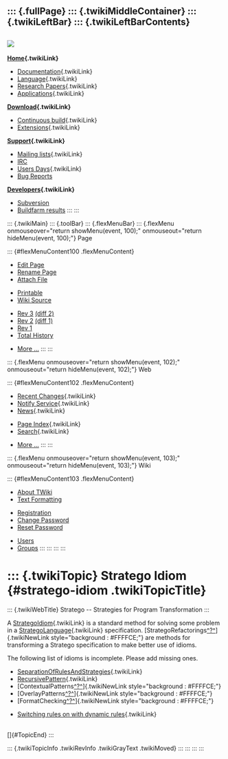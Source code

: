 ::: {.fullPage}
::: {.twikiMiddleContainer}
::: {.twikiLeftBar}
::: {.twikiLeftBarContents}
  ----------------------------------------------------------------------------------
  [![](../pub/Stratego/StrategoLogo/StrategoLogoTextlessWhite-100px.png)](WebHome)
  ----------------------------------------------------------------------------------

**[Home](WebHome){.twikiLink}**

-   [Documentation](StrategoDocumentation){.twikiLink}
-   [Language](StrategoLanguage){.twikiLink}
-   [Research Papers](StrategoPublications){.twikiLink}
-   [Applications](StrategoApplication){.twikiLink}

**[Download](StrategoDownload){.twikiLink}**

-   [Continuous build](ContinuousBuild){.twikiLink}
-   [Extensions](AdditionalPackageDownload){.twikiLink}

**[Support](StrategoSupport){.twikiLink}**

-   [Mailing lists](MailingList){.twikiLink}
-   [IRC](irc://irc.freenode.net/#stratego)
-   [Users Days](StrategoUsersDay){.twikiLink}
-   [Bug Reports](http://yellowgrass.org/project/StrategoXT)

**[Developers](StrategoDev){.twikiLink}**

-   [Subversion](https://svn.strategoxt.org/repos/StrategoXT/strategoxt/trunk)
-   [Buildfarm
    results](http://hydra.nixos.org/jobset/strategoxt/strategoxt-release/all)
:::
:::

::: {.twikiMain}
::: {.toolBar}
::: {.flexMenuBar}
::: {.flexMenu onmouseover="return showMenu(event, 100);" onmouseout="return hideMenu(event, 100);"}
Page

::: {#flexMenuContent100 .flexMenuContent}
-   [Edit
    Page](http://www.program-transformation.org/edit/Stratego/StrategoIdiom?t=1536825676)
-   [Rename
    Page](http://www.program-transformation.org/rename/Stratego/StrategoIdiom)
-   [Attach
    File](http://www.program-transformation.org/attach/Stratego/StrategoIdiom)

<!-- -->

-   [Printable](http://www.program-transformation.org/view/Stratego/StrategoIdiom?skin=print.pattern)
-   [Wiki
    Source](http://www.program-transformation.org/view/Stratego/StrategoIdiom?skin=text&raw=on&contenttype=text/plain)

<!-- -->

-   [Rev
    3](http://www.program-transformation.org/view/Stratego/StrategoIdiom?rev=1.3)
    [(diff 2)](http://www.program-transformation.org/rdiff/Stratego/StrategoIdiom?rev1=1.3&rev2=1.2)
-   [Rev
    2](http://www.program-transformation.org/view/Stratego/StrategoIdiom?rev=1.2)
    [(diff 1)](http://www.program-transformation.org/rdiff/Stratego/StrategoIdiom?rev1=1.2&rev2=1.1)
-   [Rev
    1](http://www.program-transformation.org/view/Stratego/StrategoIdiom?rev=1.1)
-   [Total
    History](http://www.program-transformation.org/rdiff/Stratego/StrategoIdiom)

<!-- -->

-   [More
    \...](http://www.program-transformation.org/oops/Stratego/StrategoIdiom?template=oopsmore&param1=1.3&param2=1.3)
:::
:::

::: {.flexMenu onmouseover="return showMenu(event, 102);" onmouseout="return hideMenu(event, 102);"}
Web

::: {#flexMenuContent102 .flexMenuContent}
-   [Recent Changes](WebChanges){.twikiLink}
-   [Notify Service](WebNotify){.twikiLink}
-   [News](WebNews){.twikiLink}

<!-- -->

-   [Page Index](WebIndex){.twikiLink}
-   [Search](WebSearch){.twikiLink}

<!-- -->

-   [More
    \...](http://www.program-transformation.org/oops/Stratego/StrategoIdiom?template=oopsmore&param1=1.3&param2=1.3)
:::
:::

::: {.flexMenu onmouseover="return showMenu(event, 103);" onmouseout="return hideMenu(event, 103);"}
Wiki

::: {#flexMenuContent103 .flexMenuContent}
-   [About
    TWiki](http://www.program-transformation.org/view/TWiki/WebHome)
-   [Text
    Formatting](http://www.program-transformation.org/view/TWiki/TextFormattingRules)

<!-- -->

-   [Registration](http://www.program-transformation.org/view/TWiki/TWikiRegistration)
-   [Change
    Password](http://www.program-transformation.org/view/TWiki/ChangePassword)
-   [Reset
    Password](http://www.program-transformation.org/view/TWiki/ResetPassword)

<!-- -->

-   [Users](http://www.program-transformation.org/view/Main/TWikiUsers)
-   [Groups](http://www.program-transformation.org/view/Main/TWikiGroups)
:::
:::
:::
:::

::: {.twikiTopic}
Stratego Idiom {#stratego-idiom .twikiTopicTitle}
==============

::: {.twikiWebTitle}
Stratego \-- Strategies for Program Transformation
:::

A [StrategoIdiom](StrategoIdiom){.twikiLink} is a standard method for
solving some problem in a
[StrategoLanguage](StrategoLanguage){.twikiLink} specification.
[StrategoRefactorings[^?^](http://www.program-transformation.org/edit/Stratego/StrategoRefactorings?topicparent=Stratego.StrategoIdiom)]{.twikiNewLink
style="background : #FFFFCE;"} are methods for transforming a Stratego
specification to make better use of idioms.

The following list of idioms is incomplete. Please add missing ones.

-   [SeparationOfRulesAndStrategies](SeparationOfRulesAndStrategies){.twikiLink}
-   [RecursivePattern](RecursivePattern){.twikiLink}
-   [ContextualPatterns[^?^](http://www.program-transformation.org/edit/Stratego/ContextualPatterns?topicparent=Stratego.StrategoIdiom)]{.twikiNewLink
    style="background : #FFFFCE;"}
-   [OverlayPatterns[^?^](http://www.program-transformation.org/edit/Stratego/OverlayPatterns?topicparent=Stratego.StrategoIdiom)]{.twikiNewLink
    style="background : #FFFFCE;"}
-   [FormatChecking[^?^](http://www.program-transformation.org/edit/Stratego/FormatChecking?topicparent=Stratego.StrategoIdiom)]{.twikiNewLink
    style="background : #FFFFCE;"}

<!-- -->

-   [Switching rules on with dynamic
    rules](SwitchingRulesOnWithDynamicRules){.twikiLink}

\
[]{#TopicEnd}
:::

::: {.twikiTopicInfo .twikiRevInfo .twikiGrayText .twikiMoved}
:::
:::
:::
:::
